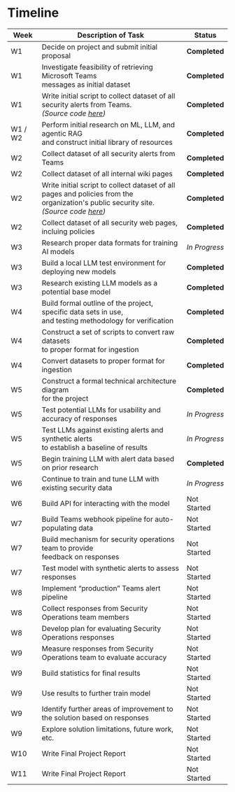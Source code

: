 # Timeline

| **Week** | **Description of Task**                                                                                                                                                                                                               | **Status**    |
|----------|---------------------------------------------------------------------------------------------------------------------------------------------------------------------------------------------------------------------------------------|---------------|
| W1       | Decide on project and submit initial proposal                                                                                                                                                                                         | **Completed** |
| W1       | Investigate feasibility of retrieving Microsoft Teams <br> messages as initial dataset                                                                                                                                                | **Completed** |
| W1       | Write initial script to collect dataset of all <br> security alerts from Teams. <br> *(Source code [here](https://github.com/amerck/oms_practicum/blob/main/source/data_scraping/ms_graph/))*                                         | **Completed** |
| W1 / W2  | Perform initial research on ML, LLM, and agentic RAG<br> and construct initial library of resources                                                                                                                                   | **Completed** |
| W2       | Collect dataset of all security alerts from Teams                                                                                                                                                                                     | **Completed** |
| W2       | Collect dataset of all internal wiki pages                                                                                                                                                                                            | **Completed** |
| W2       | Write initial script to collect dataset of all <br> pages and policies from the organization's public security site. <br> *(Source code [here](https://github.com/amerck/oms_practicum/blob/main/source/data_scraping/web_crawler/))* | **Completed** |
| W2       | Collect dataset of all security web pages, incluing policies                                                                                                                                                                          | **Completed** |
| W3       | Research proper data formats for training AI models                                                                                                                                                                                   | *In Progress* |
| W3       | Build a local LLM test environment for deploying new models                                                                                                                                                                           | **Completed** |
| W3       | Research existing LLM models as a potential base model                                                                                                                                                                                | **Completed** |
| W4       | Build formal outline of the project, specific data sets in use,<br> and testing methodology for verification                                                                                                                          | **Completed** |
| W4       | Construct a set of scripts to convert raw datasets<br> to proper format for ingestion                                                                                                                                                 | **Completed** |
| W4       | Convert datasets to proper format for ingestion                                                                                                                                                                                       | **Completed** | 
| W5       | Construct a formal technical architecture diagram<br> for the project                                                                                                                                                                 | **Completed** |
| W5       | Test potential LLMs for usability and accuracy of responses                                                                                                                                                                           | *In Progress* |
| W5       | Test LLMs against existing alerts and synthetic alerts<br> to establish a baseline of results                                                                                                                                         | *In Progress* |
| W5       | Begin training LLM with alert data based on prior research                                                                                                                                                                            | **Completed** |
| W6       | Continue to train and tune LLM with existing security data                                                                                                                                                                            | *In Progress* |
| W6       | Build API for interacting with the model                                                                                                                                                                                              | Not Started   |
| W7       | Build Teams webhook pipeline for auto-populating data                                                                                                                                                                                 | Not Started   |
| W7       | Build mechanism for security operations team to provide<br> feedback on responses                                                                                                                                                     | Not Started   |
| W7       | Test model with synthetic alerts to assess responses                                                                                                                                                                                  | Not Started   |
| W8       | Implement “production” Teams alert pipeline                                                                                                                                                                                           | Not Started   |
| W8       | Collect responses from Security Operations team members                                                                                                                                                                               | Not Started   |
| W8       | Develop plan for evaluating Security Operations responses                                                                                                                                                                             | Not Started   |
| W9       | Measure responses from Security Operations team to evaluate accuracy                                                                                                                                                                  | Not Started   |
| W9       | Build statistics for final results                                                                                                                                                                                                    | Not Started   |
| W9       | Use results to further train model                                                                                                                                                                                                    | Not Started   |
| W9       | Identify further areas of improvement to the solution based on responses                                                                                                                                                              | Not Started   |
| W9       | Explore solution limitations, future work, etc.                                                                                                                                                                                       | Not Started   |
| W10      | Write Final Project Report                                                                                                                                                                                                            | Not Started   |
| W11      | Write Final Project Report                                                                                                                                                                                                            | Not Started   |
